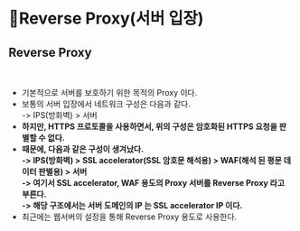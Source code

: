 # Reverse Proxy(서버 입장)

## Reverse Proxy

<figure><img src="../../../.gitbook/assets/스크린샷 2024-01-13 15.45.20.png" alt=""><figcaption></figcaption></figure>

* 기본적으로 서버를 보호하기 위한 목적의 Proxy 이다.&#x20;
* 보통의 서버 입장에서 네트워크 구성은 다음과 같다. \
  \-> IPS(방화벽) > 서버&#x20;
* **하지만, HTTPS 프로토콜을 사용하면서, 위의 구성은 암호화된 HTTPS 요청을 판별할 수 없다.**&#x20;
* **때문에, 다음과 같은 구성이 생겨났다.** \
  **-> IPS(방화벽) > SSL accelerator(SSL 암호문 해석용) > WAF(해석 된 평문 데이터 판별용) > 서버** \
  **-> 여기서 SSL accelerator, WAF 용도의 Proxy 서버를 Reverse Proxy 라고 부른다.**\
  **-> 해당 구조에서는 서버 도메인의 IP 는  SSL accelerator IP 이다.**&#x20;
* 최근에는 웹서버의 설정을 통해 Reverse Proxy 용도로 사용한다.&#x20;
